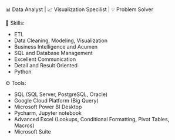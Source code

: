 📊 Data Analyst  | 📈 Visualization Specilist | 💡 Problem Solver

🔬 Skills:

  - ETL
  - Data Cleaning, Modeling, Visualization
  - Business Intelligence and Acumen
  - SQL and Database Management
  - Excellent Communication 
  - Detail and Result Oriented
  - Python

⚙️ Tools:
- SQL (SQL Server, PostgreSQL, Oracle)
- Google Cloud Platform (Big Query)
- Microsoft Power BI Desktop
- Pycharm, Jupyter notebook
- Advanced Excel (Lookups, Conditional Formatting, Pivot Tables, Macros)
- Microsoft Suite


